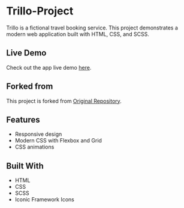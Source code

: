 # Trillo-Project
Trillo is a fictional travel booking service. This project demonstrates a modern web application built with HTML, CSS, and SCSS.
## Live Demo
Check out the app live demo [here](https://trillo.netlify.app/).

## Forked from
This project is forked from [Original Repository](https://github.com/jonasschmedtmann/advanced-css-course/tree/master/Trillo).

## Features
- Responsive design
- Modern CSS with Flexbox and Grid
- CSS animations

## Built With
- HTML
- CSS
- SCSS
- Iconic Framework Icons